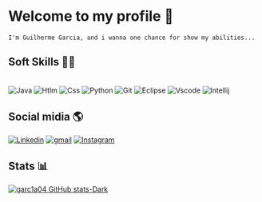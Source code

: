# Welcome to my profile 👋
    I'm Guilherme Garcia, and i wanna one chance for show my abilities...

## Soft Skills 🦾🧠

<div style="display: inline block"><br/>
<img align="center" alt="Java" src ="https://img.shields.io/badge/Java-ED8B00?style=for-the-badge&logo=openjdk&logoColor=white"/>
<img align="center" alt="Htlm" src ="https://img.shields.io/badge/HTML-239120?style=for-the-badge&logo=html5&logoColor=white"/>
<img align="center" alt="Css" src ="https://img.shields.io/badge/CSS-239120?&style=for-the-badge&logo=css3&logoColor=white"/>
<img align="center" alt="Python" src ="https://img.shields.io/badge/Python-3776AB?style=for-the-badge&logo=python&logoColor=white"/>
<img align="center" alt="Git" src ="https://img.shields.io/badge/GIT-E44C30?style=for-the-badge&logo=git&logoColor=white"/>
<img align="center" alt="Eclipse" src ="https://img.shields.io/badge/Eclipse-2C2255?style=for-the-badge&logo=eclipse&logoColor=white"/>
<img align="center" alt="Vscode" src ="https://img.shields.io/badge/Visual_Studio_Code-0078D4?style=for-the-badge&logo=visual%20studio%20code&logoColor=white"/>
<img align="center" alt="Intellij" src ="https://img.shields.io/badge/IntelliJ_IDEA-000000.svg?style=for-the-badge&logo=intellij-idea&logoColor=white"/>
</div>

## Social midia 🌎
[![Linkedin](https://img.shields.io/badge/LinkedIn-0077B5?style=for-the-badge&logo=linkedin&logoColor=white)](https://www.linkedin.com/in/guilherme-garcia-669863262/)
[![gmail](https://img.shields.io/badge/Gmail-D14836?style=for-the-badge&logo=gmail&logoColor=white)](guigarciamonteiro@gmail.com) [![Instagram](https://img.shields.io/badge/Instagram-E4405F?style=for-the-badge&logo=instagram&logoColor=white)](https://www.instagram.com/gui.garc1a/)

## Stats 📊
[![garc1a04 GitHub stats-Dark](https://github-readme-stats.vercel.app/api?username=garc1a04&show_icons=true&theme=dark#gh-dark-mode-only)]()
